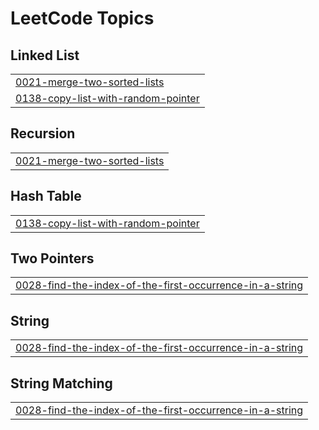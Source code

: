 

<!---LeetCode Topics Start-->
# LeetCode Topics
## Linked List
|  |
| ------- |
| [0021-merge-two-sorted-lists](https://github.com/bandish1304/bandish1304/tree/master/0021-merge-two-sorted-lists) |
| [0138-copy-list-with-random-pointer](https://github.com/bandish1304/bandish1304/tree/master/0138-copy-list-with-random-pointer) |
## Recursion
|  |
| ------- |
| [0021-merge-two-sorted-lists](https://github.com/bandish1304/bandish1304/tree/master/0021-merge-two-sorted-lists) |
## Hash Table
|  |
| ------- |
| [0138-copy-list-with-random-pointer](https://github.com/bandish1304/bandish1304/tree/master/0138-copy-list-with-random-pointer) |
## Two Pointers
|  |
| ------- |
| [0028-find-the-index-of-the-first-occurrence-in-a-string](https://github.com/bandish1304/bandish1304/tree/master/0028-find-the-index-of-the-first-occurrence-in-a-string) |
## String
|  |
| ------- |
| [0028-find-the-index-of-the-first-occurrence-in-a-string](https://github.com/bandish1304/bandish1304/tree/master/0028-find-the-index-of-the-first-occurrence-in-a-string) |
## String Matching
|  |
| ------- |
| [0028-find-the-index-of-the-first-occurrence-in-a-string](https://github.com/bandish1304/bandish1304/tree/master/0028-find-the-index-of-the-first-occurrence-in-a-string) |
<!---LeetCode Topics End-->